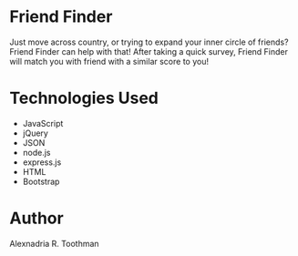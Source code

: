 # Friend Finder
Just move across country, or trying to expand your inner circle of friends? Friend Finder can help with that! After taking a quick survey, Friend Finder will match you with friend with a similar score to you!



# Technologies Used
* JavaScript
* jQuery
* JSON
* node.js
* express.js
* HTML
* Bootstrap

# Author
Alexnadria R. Toothman 
